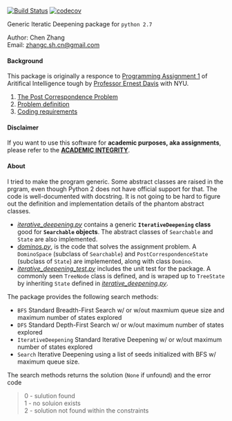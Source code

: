 [![Build Status](https://travis-ci.org/zhangcshcn/Generic-Iterative-Deepening.svg?branch=master)](https://travis-ci.org/zhangcshcn/Generic-Iterative-Deepening)
[![codecov](https://codecov.io/gh/zhangcshcn/Generic-Iterative-Deepening/branch/master/graph/badge.svg)](https://codecov.io/gh/zhangcshcn/Generic-Iterative-Deepening)

Generic Iteratic Deepening package for `python 2.7`

Author: Chen Zhang  
Email: zhangc.sh.cn@gmail.com 

#### Background
This package is originally a responce to [Programming Assignment 1](https://cs.nyu.edu/courses/spring18/CSCI-GA.2560-001/prog1.html) of Aritifical Intelligence tough by [Professor Ernest Davis](https://cs.nyu.edu/davise/) with NYU.
1. [The Post Correspondence Problem](http://en.wikipedia.org/wiki/Post_correspondence_problem)  
1. [Problem definition](https://cs.nyu.edu/courses/spring18/CSCI-GA.2560-001/hwk1.html)  
1. [Coding requirements](https://cs.nyu.edu/courses/spring18/CSCI-GA.2560-001/prog1.html)  

#### Disclaimer
If you want to use this software for **academic purposes, aka assignments**, please refer to the [**ACADEMIC INTEGRITY**](https://cs.nyu.edu/home/master/current_policy.html).

#### About
I tried to make the program generic. Some abstract classes are raised in the prgram,
even though Python 2 does not have official support for that. The code is well-documented
with docstring. It is not going to be hard to figure out the definition
and implementation details of the phantom abstract classes. 

- [*iterative_deepening.py*](iterative_deepening.py) contains a generic **`IterativeDeepening`
class** good for **`Searchable` objects**. The abstract classes of `Searchable` and `State` are also implemented.  
- [*dominos.py*](dominos.py), is the code that solves the assignment problem. A `DominoSpace` (subclass of `Searchable`) and `PostCorrespondenceState` (subclass of `State`) are implemented, along with class `Domino`. 
- [*iterative_deepening_test.py*](iterative_deepening_test.py) includes the unit test for the package. A commonly seen `TreeNode` class is defined, and is wraped up to `TreeState` by inheriting `State` defined in [*iterative_deepening.py*](iterative_deepening.py). 

The package provides the following search methods:
- `BFS` Standard Breadth-First Search w/ or w/out maxmium queue size and maximum number of states explored
- `DFS` Standard Depth-First Search w/ or w/out maximum number of states explored
- `IterativeDeepening` Standard Iterative Deepening w/ or w/out maximum number of states explored
- `Search` Iterative Deepening using a list of seeds initialized with BFS w/ maximum queue size.

The search methods returns the solution (`None` if unfound) 
and the error code

> 0 - sulution found  
> 1 - no soluion exists  
> 2 - solution not found within the constraints  
